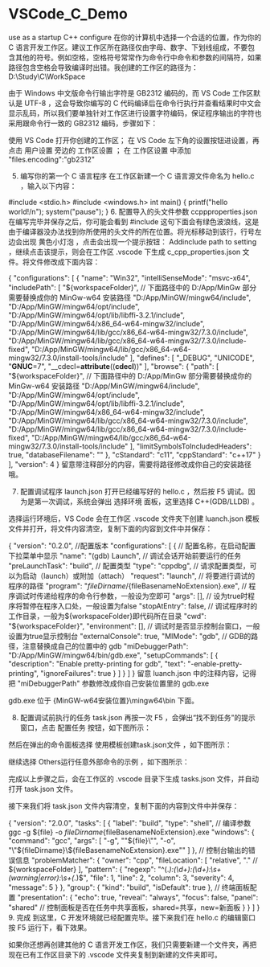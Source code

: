 # VSCode_C_Demo
use as a startup C++ configure
在你的计算机中选择一个合适的位置，作为你的 C 语言开发工作区。建议工作区所在路径仅由字母、数字、下划线组成，不要包含其他的符号。例如空格，空格符号常常作为命令行中命令和参数的间隔符，如果路径包含空格会导致编译时出错。我创建的工作区的路径为： D:\Study\C\WorkSpace

由于 Windows 中文版命令行输出字符是 GB2312 编码的，而 VS Code 工作区默认是 UTF-8 ，这会导致你编写的 C 代码编译后在命令行执行并查看结果时中文会显示乱码，所以我们要单独针对工作区进行设置字符编码，保证程序输出的字符也采用跟命令行一致的 GB2312 编码，步骤如下：

使用 VS Code 打开你创建的工作区；
在 VS Code 左下角的设置按钮进设置，再点击 用户设置 旁边的 工作区设置 ；
在 工作区设置 中添加 "files.encoding":"gb2312"

5. 编写你的第一个 C 语言程序
在工作区新建一个 C 语言源文件命名为 hello.c ，输入以下内容：

#include <stdio.h>
#include <windows.h>
int main()
{
    printf("hello world!/n");
    system("pause");
}
6. 配置导入的头文件参数 ccppproperties.json
在编写完毕并保存之后，你可能会看到 #include 这句下面会有绿色波浪线，这是由于编译器没办法找到你所使用的头文件的所在位置。将光标移动到该行，行号左边会出现 黄色小灯泡 ，点击会出现一个提示按钮： Addinclude path to setting ，继续点击该提示，则会在工作区 .vscode 下生成 c_cpp_properties.json 文件。将文件修改成下面内容：

{
    "configurations": [
        {
            "name": "Win32",
            "intelliSenseMode": "msvc-x64",
            "includePath": [
                "${workspaceFolder}",
                // 下面路径中的 D:/App/MinGw 部分需要替换成你的 MinGw-w64 安装路径
                "D:/App/MinGW/mingw64/include",
                "D:/App/MinGW/mingw64/opt/include",
                "D:/App/MinGW/mingw64/opt/lib/libffi-3.2.1/include",
                "D:/App/MinGW/mingw64/x86_64-w64-mingw32/include",
                "D:/App/MinGW/mingw64/lib/gcc/x86_64-w64-mingw32/7.3.0/include",
                "D:/App/MinGW/mingw64/lib/gcc/x86_64-w64-mingw32/7.3.0/include-fixed",
                "D:/App/MinGW/mingw64/lib/gcc/x86_64-w64-mingw32/7.3.0/install-tools/include"
            ],
            "defines": [
                "_DEBUG",
                "UNICODE",
                "__GNUC__=7",
                "__cdecl=__attribute__((__cdecl__))"
            ],
            "browse": {
                "path": [
                    "${workspaceFolder}",
                    // 下面路径中的 D:/App/MinGw 部分需要替换成你的 MinGw-w64 安装路径
                    "D:/App/MinGW/mingw64/include",
                    "D:/App/MinGW/mingw64/opt/include",
                    "D:/App/MinGW/mingw64/opt/lib/libffi-3.2.1/include",
                    "D:/App/MinGW/mingw64/x86_64-w64-mingw32/include",
                    "D:/App/MinGW/mingw64/lib/gcc/x86_64-w64-mingw32/7.3.0/include",
                    "D:/App/MinGW/mingw64/lib/gcc/x86_64-w64-mingw32/7.3.0/include-fixed",
                    "D:/App/MinGW/mingw64/lib/gcc/x86_64-w64-mingw32/7.3.0/install-tools/include"
                ],
                "limitSymbolsToIncludedHeaders": true,
                "databaseFilename": ""
            },
            "cStandard": "c11",
            "cppStandard": "c++17"
        }
    ],
    "version": 4
}
留意带注释部分的内容，需要将路径修改成你自己的安装路径哦。

7. 配置调试程序 launch.json
打开已经编写好的 hello.c ，然后按 F5 调试。因为是第一次调试，系统会弹出 选择环境 面板，这里选择 C++(GDB/LLDB) 。


选择运行环境后，VS Code 会在工作区 .vscode 文件夹下创建 luanch.json 模板文件并打开，将文件内容清空，复制下面的内容到文件中并保存：

{
    "version": "0.2.0", //配置版本
    "configurations": [
        {
            // 配置名称，在启动配置下拉菜单中显示
            "name": "(gdb) Launch", 
            // 调试会话开始前要运行的任务
            "preLaunchTask": "build", 
            // 配置类型
            "type": "cppdbg", 
            // 请求配置类型，可以为启动（launch）或附加（attach）
            "request": "launch", 
            // 将要进行调试的程序的路径
            "program": "${fileDirname}/${fileBasenameNoExtension}.exe", 
            // 程序调试时传递给程序的命令行参数，一般设为空即可
            "args": [], 
            // 设为true时程序将暂停在程序入口处，一般设置为false
            "stopAtEntry": false, 
            // 调试程序时的工作目录，一般为${workspaceFolder}即代码所在目录
            "cwd": "${workspaceFolder}", 
            "environment": [],
            // 调试时是否显示控制台窗口，一般设置为true显示控制台
            "externalConsole": true, 
            "MIMode": "gdb",
            // GDB的路径，注意替换成自己的位置中的 gdb
            "miDebuggerPath": "D:/App/MinGW/mingw64/bin/gdb.exe", 
            "setupCommands": [
                {
                    "description": "Enable pretty-printing for gdb",
                    "text": "-enable-pretty-printing",
                    "ignoreFailures": true
                }
            ]
        }
    ]
}
留意 luanch.json 中的注释内容，记得把 "miDebuggerPath" 参数修改成你自己安装位置里的 gdb.exe

gdb.exe 位于 {MinGW-w64安装位置}\mingw64\bin 下面。

8. 配置调试前执行的任务 task.json
再按一次 F5 ，会弹出“找不到任务”的提示窗口，点击 配置任务 按钮，如下图所示：


然后在弹出的命令面板选择 使用模板创建task.json文件 ，如下图所示：


继续选择 Others运行任意外部命令的示例 ，如下图所示：


完成以上步骤之后，会在工作区的 .vscode 目录下生成 tasks.json 文件，并自动打开 task.json 文件。


接下来我们将 task.json 文件内容清空，复制下面的内容到文件中并保存：

{
    "version": "2.0.0",
    "tasks": [
        {
            "label": "build",
            "type": "shell",
            // 编译参数 ggc -g ${file} -o ${fileDirname}${fileBasenameNoExtension}.exe
            "windows": {
                "command": "gcc",
                "args": [
                    "-g",
                    "\"${file}\"",
                    "-o",
                    "\"${fileDirname}\\${fileBasenameNoExtension}.exe\""
                ]
            },
            // 控制台输出的错误信息
            "problemMatcher": {
                "owner": "cpp",
                "fileLocation": [
                    "relative",
                    "." // ${workspaceFolder}
                ],
                "pattern": {
                    "regexp": "^(.*):(\\d+):(\\d+):\\s+(warning|error):\\s+(.*)$",
                    "file": 1,
                    "line": 2,
                    "column": 3,
                    "severity": 4,
                    "message": 5
                }
            },
            "group": {
                "kind": "build",
                "isDefault": true
            },
            // 终端面板配置
            "presentation": {
                "echo": true,
                "reveal": "always",
                "focus": false,
                "panel": "shared" // 控制面板是否在任务中共享面板，shared=共享，new=新面板
            }
        }
    ]
}
9. 完成
到这里，C 开发环境就已经配置完毕。接下来我们在 hello.c 的编辑窗口按 F5 运行下，看下效果。


如果你还想再创建其他的 C 语言开发工作区，我们只需要新建一个文件夹，再把现在已有工作区目录下的 .vscode 文件夹复制到新建的文件夹即可。
